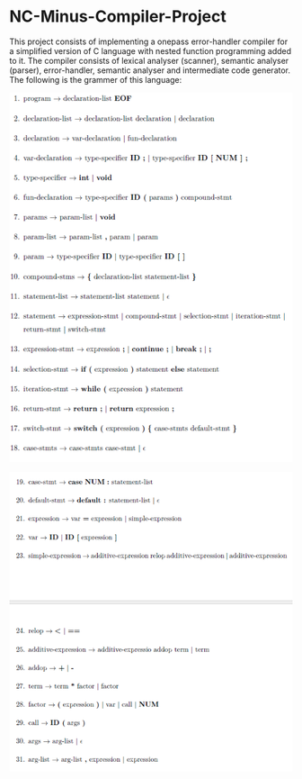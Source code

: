 # NC-Minus-Compiler-Project
This project consists of implementing a onepass error-handler compiler for a simplified version of C language with nested function programming added to it. The compiler consists of lexical analyser (scanner), semantic analyser (parser), error-handler, semantic analyser and intermediate code generator. The following is the grammer of this language:

![Screenshot](Capture.png)

![Screenshot](image.png)

